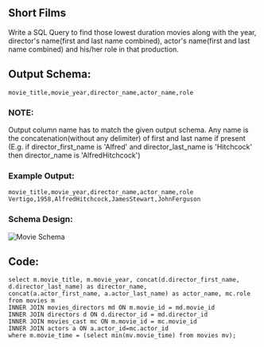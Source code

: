 ## Short Films
Write a SQL Query to find those lowest duration movies along with the year, director's name(first and last name combined), actor's name(first and last name combined) and his/her role in that production.

## Output Schema:
```
movie_title,movie_year,director_name,actor_name,role
```
### NOTE:

Output column name has to match the given output schema.
Any name is the concatenation(without any delimiter) of first and last name if present
(E.g. if director_first_name is 'Alfred' and director_last_name is 'Hitchcock' then director_name is 'AlfredHitchcock')

### Example Output:
```
movie_title,movie_year,director_name,actor_name,role
Vertigo,1958,AlfredHitchcock,JamesStewart,JohnFerguson
```

### Schema Design:
![Movie Schema](https://s3-us-west-2.amazonaws.com/ib-assessment-tests/problem_images/sql_course.jpg)

## Code: 
```
select m.movie_title, m.movie_year, concat(d.director_first_name, d.director_last_name) as director_name,
concat(a.actor_first_name, a.actor_last_name) as actor_name, mc.role from movies m
INNER JOIN movies_directors md ON m.movie_id = md.movie_id
INNER JOIN directors d ON d.director_id = md.director_id
INNER JOIN movies_cast mc ON m.movie_id = mc.movie_id
INNER JOIN actors a ON a.actor_id=mc.actor_id
where m.movie_time = (select min(mv.movie_time) from movies mv);

```
